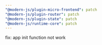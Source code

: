 ```yaml
---
"@modern-js/plugin-micro-frontend": patch
"@modern-js/plugin-router": patch
"@modern-js/plugin-state": patch
"@modern-js/runtime-core": patch
---
```


fix: app init function not work
